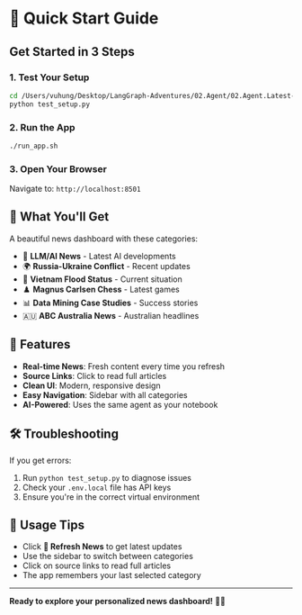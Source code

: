 # 🚀 Quick Start Guide

## Get Started in 3 Steps

### 1. Test Your Setup
```bash
cd /Users/vuhung/Desktop/LangGraph-Adventures/02.Agent/02.Agent.Latest-News-Events-streamlit
python test_setup.py
```

### 2. Run the App
```bash
./run_app.sh
```

### 3. Open Your Browser
Navigate to: `http://localhost:8501`

## 🎯 What You'll Get

A beautiful news dashboard with these categories:
- 🤖 **LLM/AI News** - Latest AI developments
- 🌍 **Russia-Ukraine Conflict** - Recent updates
- 🌊 **Vietnam Flood Status** - Current situation
- ♟️ **Magnus Carlsen Chess** - Latest games
- 📊 **Data Mining Case Studies** - Success stories
- 🇦🇺 **ABC Australia News** - Australian headlines

## 🔧 Features

- **Real-time News**: Fresh content every time you refresh
- **Source Links**: Click to read full articles
- **Clean UI**: Modern, responsive design
- **Easy Navigation**: Sidebar with all categories
- **AI-Powered**: Uses the same agent as your notebook

## 🛠️ Troubleshooting

If you get errors:
1. Run `python test_setup.py` to diagnose issues
2. Check your `.env.local` file has API keys
3. Ensure you're in the correct virtual environment

## 📱 Usage Tips

- Click **🔄 Refresh News** to get latest updates
- Use the sidebar to switch between categories
- Click on source links to read full articles
- The app remembers your last selected category

---

**Ready to explore your personalized news dashboard!** 📰✨

